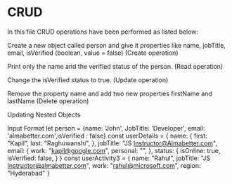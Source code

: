 # CRUD

In this file CRUD operations have been performed as listed below:


Create a new object called person and give it properties like name, jobTitle, email, isVerified (boolean, value = false) (Create operation)

Print only the name and the verified status of the person. (Read operation)

Change the isVerified status to true. (Update operation)

Remove the property name and add two new properties firstName and lastName (Delete operation)

Updating Nested Objects


Input Format
let person = {name: 'John', JobTitle: 'Developer', email: 'almabetter.com',isVerified : false}
const userDetails = { name: { first: "Kapil", last: "Raghuwanshi", }, jobTitle: "JS Instructor@Almabetter.com", email: { work: "kapil@google.com", personal: "", }, status: { isOnline: true, isVerified: false, } }
const userActivity3 = { name: "Rahul", jobTitle: "JS Instructor@almabetter.com", work: "rahul@microsoft.com”, region: "Hyderabad" }
